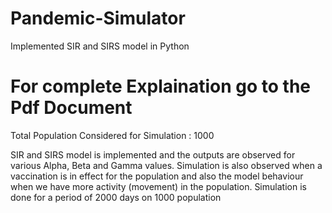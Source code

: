 # Pandemic-Simulator
Implemented SIR and SIRS model in Python

# For complete Explaination go to the Pdf Document

Total Population Considered for Simulation : 1000




SIR and SIRS model is implemented and the outputs are observed for various Alpha, Beta and Gamma values.
Simulation is also observed when a vaccination is in effect for the population and also the model behaviour when we have more activity (movement) in the population.
Simulation is done for a period of 2000 days on 1000 population 
